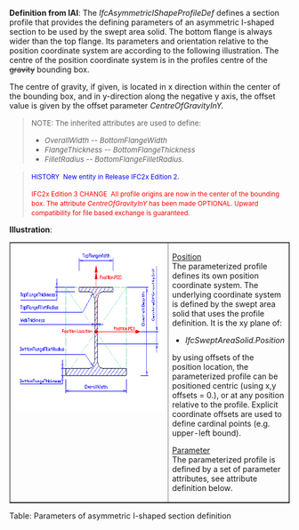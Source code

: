 ﻿**Definition
from IAI**: The _IfcAsymmetricIShapeProfileDef_ defines a section profile that provides the defining parameters of an asymmetric I-shaped section to be used by the swept area solid. The bottom flange is always wider than the top flange. Its parameters and orientation relative to the position coordinate system are according to the following illustration. The centre of the position coordinate system is in the profiles centre of the <span style="text-decoration: line-through;">gravity</span> bounding box.

The centre of gravity, if given, is located in x direction within the center of the bounding box, and in y-direction along the negative y axis, the offset value is given by the offset parameter<span style="font-style: italic;"> </span>_CentreOfGravityInY._

> <font size="-1">NOTE: The inherited
attributes </font><font size="-1">are used to
define:<br>
  </font><ul>
    <li><font size="-1"><i>OverallWidth -- </i></font><font size="-1"><i>BottomFlangeWidth</i></font></li>
    <li><font size="-1"><i>FlangeThickness</i>
-- </font><font size="-1"><i>BottomFlangeThickness</i></font></li>
    <li><font size="-1"><i>FilletRadius</i>
-- <i>BottomFlangeFilletRadius</i>.</font></li>
  </ul>

> <small><font color="#0000ff">HISTORY&nbsp;
New entity in Release IFC2x Edition 2.</font></small>  
>   
> <small><font color="#ff0000">IFC2x Edition 3 CHANGE&nbsp; All profile
origins are now in the center of the bounding box. The attribute <i>CentreOfGravityInY</i>
has been made OPTIONAL. Upward compatibility for file based exchange is
guaranteed.</font></small>

**Illustration**:

<table style="text-align: left; width: 100%;" border="1" cellpadding="2" cellspacing="2">
  <tbody>
    <tr>
      <td style="vertical-align: top; text-align: left; width: 420px;"><a href="drawings/IfcAsymmetricIShapeProfileDef.dwf"><span style="text-decoration: underline;"><img style="border: 0px solid ; width: 400px; height: 300px;" alt="asymmetric I shape profile" src="figures/ifcasymmetricishapeprofiledef.gif"></span></a></td>
      <td style="vertical-align: top; text-align: left;">
      <p><u>Position</u> <br>
The parameterized profile defines its own position coordinate system.
The underlying
coordinate system is defined by the swept area solid
that uses the profile definition. It is the xy plane of:</p>
      <ul>
        <li><i>IfcSweptAreaSolid.Position</i></li>
      </ul>
by using offsets of the position location,
the parameterized profile
can be positioned centric (using x,y offsets = 0.), or at any position
relative to the profile. Explicit coordinate offsets are used to define
cardinal points (e.g. upper-left bound).<span style="font-style: italic;"></span>
      <p><u>Parameter</u> <br>
The parameterized profile
is defined by a set of parameter attributes, see attribute definition
below.</p>
      </td>
    </tr>
  </tbody>
</table>

Table: Parameters of asymmetric I-shaped section definition
